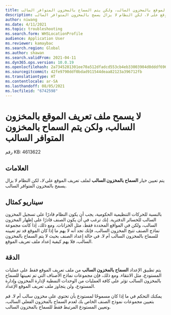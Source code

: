 ```yaml
---
title: لا يسمح ملف تعريف الموقع بالمخزون السالب، ولكن يتم السماح بالمخزون المتوافر السالب
description: يتم تعيين خيار السماح بالمخزون السالب لملف تعريف الموقع على لا، لكن النظام لا يزال يسمح بالمخزون المتوافر السالب.
author: niwang
ms.date: 4/11/2021
ms.topic: troubleshooting
ms.search.form: WHSLocationProfile
audience: Application User
ms.reviewer: kamaybac
ms.search.region: Global
ms.author: shawan
ms.search.validFrom: 2021-04-11
ms.dyn365.ops.version: 10.0.19
ms.openlocfilehash: 2a7345281301ee70a512dfadcd553cb4eb33003904d0dddf6967659b693f60d7
ms.sourcegitcommit: 42fe9790ddf0bdad911544deaa82123a396712fb
ms.translationtype: HT
ms.contentlocale: ar-SA
ms.lasthandoff: 08/05/2021
ms.locfileid: "6742598"
---
```

# <a name="location-profile-disallows-negative-inventory-but-negative-on-hand-inventory-is-permitted"></a>لا يسمح ملف تعريف الموقع بالمخزون السالب، ولكن يتم السماح بالمخزون المتوافر السالب

رقم KB: 4613622

## <a name="symptoms"></a>العلامات

يتم تعيين خيار **السماح بالمخزون السالب** لملف تعريف الموقع على *لا*، لكن النظام لا يزال يسمح بالمخزون المتوافر السالب.

## <a name="example-scenario"></a>سيناريو كمثال

بالنسبة للحركات التنظيمية الحكومية، يجب أن يكون النظام قادرًا على تسجيل المخزون السالب للخسائر الدفترية. إنك ترغب في أن يكون الصنف قادرًا على إظهار المخزون السالب، ولكن في المواقع المحددة فقط، مثل الخزانات. ومع ذلك، إذا كانت مجموعة نماذج الصنف تتيح المخزون السالب، فإنك تجد أنه لا يهم ما إذا كان الموقع قد تم تعيينه للسماح بالمخزون السالب أم لا. في حالة إعداد الصنف بحيث لا يتم السماح بالمخزون السالب، فلا يهم كيفية إعداد ملف تعريف الموقع.

## <a name="resolution"></a>الدقة

يتم تطبيق الإعداد **السماح بالمخزون السالب** من ملف تعريف الموقع فقط على عمليات المستودع، مثل الانتقاء. ومع ذلك، فإن مجموعات نماذج الأصناف التي تم تعيينها للسماح بالمخزون السالب تؤثر على كافة العمليات من الوحدات النمطية لإدارة المخزون وإدارة المستودع، ولن يتجاوز ملف تعريف الموقع الإعداد.

يمكنك التحكم في ما إذا كان مسموحًا لمستودع بأن تحتوي على مخزون سالب أم لا. قم بتعيين مجموعات نموذج الصنف الخاص بك لعدم السماح بالمخزون الفعلي السالب، وتعيين المستودع المرتبط فقط للسماح بالمخزون السالب.
